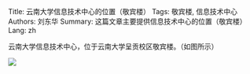 Title: 云南大学信息技术中心的位置（敬宾楼）
Tags: 敬宾楼, 信息技术中心
Authors: 刘东华
Summary: 这篇文章主要提供信息技术中心的位置（敬宾楼）
Lang: zh

云南大学信息技术中心，位于云南大学呈贡校区敬宾楼。（如图所示）

![](/images/jingbinlou.jpg)
